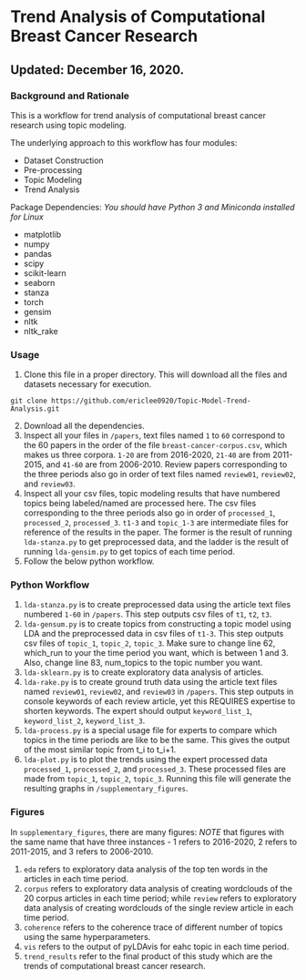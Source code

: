 # Trend Analysis of Computational Breast Cancer Research
## Updated: December 16, 2020.
### Background and Rationale
This is a workflow for trend analysis of computational breast cancer research using topic modeling.

The underlying approach to this workflow has four modules:
- Dataset Construction
- Pre-processing
- Topic Modeling
- Trend Analysis

Package Dependencies:
*You should have Python 3 and Miniconda installed for Linux*
  - matplotlib
  - numpy
  - pandas
  - scipy
  - scikit-learn
  - seaborn
  - stanza
  - torch
  - gensim
  - nltk
  - nltk_rake


### Usage

1. Clone this file in a proper directory. This will download all the files and datasets necessary for execution.
```
git clone https://github.com/ericlee0920/Topic-Model-Trend-Analysis.git
```
2. Download all the dependencies.
3. Inspect all your files in `/papers`, text files named `1` to `60` correspond to the 60 papers in the order of the file `breast-cancer-corpus.csv`, which makes us three corpora. `1-20` are from 2016-2020, `21-40` are from 2011-2015, and `41-60` are from 2006-2010.
Review papers corresponding to the three periods also go in order of text files named `review01`, `review02`, and `review03`.
4. Inspect all your csv files, topic modeling results that have numbered topics being labeled/named are processed here. The csv files corresponding to the three periods also go in order of `processed_1`, `processed_2`, `processed_3`. 
`t1-3` and `topic_1-3` are intermediate files for reference of the results in the paper. The former is the result of running `lda-stanza.py` to get preprocessed data, and the ladder is the result of running `lda-gensim.py` to get topics of each time period.
5. Follow the below python workflow.

### Python Workflow

1. `lda-stanza.py` is to create preprocessed data using the article text files numbered `1-60` in `/papers`. This step outputs csv files of `t1`, `t2`, `t3`.
2. `lda-gensum.py` is to create topics from constructing a topic model using LDA and the preprocessed data in csv files of `t1-3`. This step outputs csv files of `topic_1`, `topic_2`, `topic_3`. Make sure to change line 62, which_run to your the time period you want, which is between 1 and 3. Also, change line 83, num_topics to the topic number you want.
3. `lda-sklearn.py` is to create exploratory data analysis of articles.
4. `lda-rake.py` is to create ground truth data using the article text files named `review01`, `review02`, and `review03` in `/papers`. This step outputs in console keywords of each review article, yet this REQUIRES expertise to shorten keywords. The expert should output `keyword_list_1`, `keyword_list_2`, `keyword_list_3`.
5. `lda-process.py` is a special usage file for experts to compare which topics in the time periods are like to be the same. This gives the output of the most similar topic from t_i to t_i+1.
6. `lda-plot.py` is to plot the trends using the expert processed data `processed_1`, `processed_2`, and `processed_3`. These processed files are made from `topic_1`, `topic_2`, `topic_3`. Running this file will generate the resulting graphs in `/supplementary_figures`.

### Figures
In `supplementary_figures`, there are many figures: *NOTE* that figures with the same name that have three instances - 1 refers to 2016-2020, 2 refers to 2011-2015, and 3 refers to 2006-2010. 
1. `eda` refers to exploratory data analysis of the top ten words in the articles in each time period.
2. `corpus` refers to exploratory data analysis of creating wordclouds of the 20 corpus articles in each time period; while `review` refers to exploratory data analysis of creating wordclouds of the single review article in each time period.
3. `coherence` refers to the coherence trace of different number of topics using the same hyperparameters.
4. `vis` refers to the output of pyLDAvis for eahc topic in each time period.
5. `trend_results` refer to the final product of this study which are the trends of computational breast cancer research.






